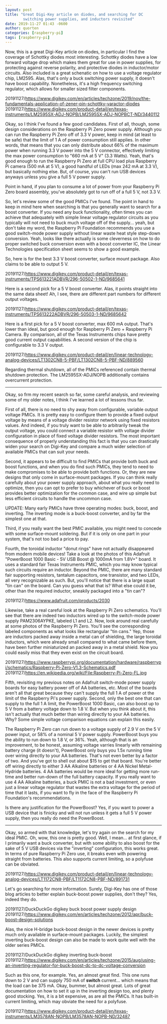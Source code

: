 ```yaml
---
layout: post
title: "Great Digi-Key article on diodes, and searching for DC
        switching power supplies, and inductors revisited"
date: 2019-11-27 01:43 -0600
author: quorten
categories: [raspberry-pi]
tags: [raspberry-pi]
---
```


Now, this is a great Digi-Key article on diodes, in particular I find
the coverage of Schottky diodes most interesting.  Schottky diodes
have a low forward voltage drop which makes them great for use in
power supplies, for protecting against reverse polarity, and
protective diodes in inductor/motor circuits.  Also included is a
great schenatic on how to use a voltage regulator chip, LM2595.  Alas,
that's only a buck switching power supply, it doesn't have boost
capability.  Nonetheless, it's a high frequency switching regulator,
which allows for smaller sized filter components.

20191127/https://www.digikey.com/en/articles/techzone/2019/nov/the-fundamentals-application-of-zener-pin-schottky-varactor-diodes  
20191127/https://www.digikey.com/product-detail/en/texas-instruments/LM2595SX-ADJ-NOPB/LM2595SX-ADJ-NOPBCT-ND/3440112

Okay, so I think I've found a few good candidates.  First of all,
though, some design considerations on the Raspberry Pi Zero power
supply.  Although you can run the Raspberry Pi Zero off of 3.3 V
power, keep in mind (at least to be safe) that the limit of 1 A of
power consumption still applies.  In other words, that means that you
can only distribute about 66% of the maximum power when running 3.3 V
power into the 5 V connector, effectively limiting the max power
consumption to "660 mA at 5 V" (3.3 Watts).  Yeah, that's good enough
to run the Raspberry Pi Zero at full CPU load plus Raspberry Pi camera
(500 mA at 5 V), a good handful of LEDs (max 242 mA at 3.3 V), but
basically nothing else.  But, of course, you can't run USB devices
anyways unless you give a full 5 V power supply.

<!-- more -->

Point in hand, if you plan to consume a lot of power from your
Raspberry Pi Zero board assembly, you've absolutely got to run off of
a full 5 V, not 3.3 V.

So, let's review some of the good PMICs I've found.  The point in hand
to keep in mind here when searching is that you generally want to
search for a boost converter.  If you need any buck functionality,
often times you can achieve that adequately with simple linear voltage
regulator circuits as you typically will not need to buck much voltage
off of the supply... yeah, but don't take my word, the Raspberry Pi
Foundation recommends you use a good switch-mode power supply without
linear waste heat style step-down conversion.  Yeah, looks like there
actually is some cleverness on how to do proper switched buck
conversion even with a boost converter IC, the Linear Technologies
specification sheet seems to show a good example.

So, here is for the best 3.3 V boost converter, surface mount package.
Also claims to be able to output 5 V.

20191127/https://www.digikey.com/product-detail/en/texas-instruments/TPS613221ADBVR/296-50502-1-ND/9685641

Here is a second pick for a 5 V boost converter.  Alas, it points
straight into the same data sheet!  Ah, I see, there are different
part numbers for different output voltages.

20191127/https://www.digikey.com/product-detail/en/texas-instruments/TPS613222ADBVR/296-50503-1-ND/9685642

Here is a first pick for a 5 V boost converter, max 600 mA output.
That's lower than ideal, but good enough for Raspberry Pi Zero +
Raspberry Pi Camera.  By comparison, all of the Texas Instruments
chips have pretty good current output capabilities.  A second version
of the chip is configurable to 3.3 V output.

20191127/https://www.digikey.com/product-detail/en/linear-technology-analog-devices/LT1302CN8-5-PBF/LT1302CN8-5-PBF-ND/889560

Regarding thermal shutdown, all of the PMICs referenced contain
thermal shutdown protection.  The LM2595SX-ADJ/NOPB additionally
contains overcurrent protection.

----------

Okay, so frm my recent search so far, some careful analysis, and
reviewing some of my older notes, I think I've learned a lot of
lessons thus far.

First of all, there is no need to shy away from configurable, variable
output voltage PMICs.  It is pretty easy to configure them to provide
a fixed output voltage by means of a voltage divider resistor network
using fixed resistors values.  And indeed, if you truly want to be
able to arbitrarily tweak the output voltage, you could connect a
variable resistor with voltage divider configuration in place of fixed
voltage divider resistors.  The most important consequence of properly
understanding this fact is that you can drastically widen your search
on Digi-Key and compare a much wider selection of available PMICs that
can suit your needs.

Second, it appears to be difficult to find PMICs that provide both
buck and boost functions, and when you do find such PMICs, they tend
to need to make compromises to be able to provide both functions.  Or,
they are new designs that only come in surface-mount packages.  If you
can think really carefully about your power supply approach, about
what you really need to optimize, then you can opt to prefer to buy
whichever of buck or boost provides better optimization for the common
case, and wire up simple but less efficient circuits to handle the
uncommon case.

UPDATE: Many early PMICs have three operating modes: buck, boost, and
inverting.  The inverting mode is a buck-boost converter, and by far
the simplest one at that.

Third, if you really want the best PMIC available, you might need to
concede with some surface-mount soldering.  But if it is only on one
part in your system, that's not too bad a price to pay.

Fourth, the toroidal inductor "donut rings" have not actually
disappeared from modern mobile devices!  Take a look at the photos of
this Adafruit "PowerBoost 1000 Basic - 5V USB Boost @ 1000mA from
1.8V+" board.  It uses a standard fair Texas Instruments PMIC, which
you may know typical such circuits require an inductor.  Beyond the
PMIC, there are many standard fair supporting resistors, tantalum
capacitors, one transistor, and two LEDs, all very recognizable as
such.  But, you'll notice that there is a large squat "tin can" on the
board.  Can you guess what that is?  What else could it be, other than
the required inductor, sneakily packaged into a "tin can"?

20191127/https://www.adafruit.com/products/2030

Likewise, take a real careful look at the Raspberry Pi Zero
schematics.  You'll see that there are indeed two inductors wired up
to the switch-mode power supply PAM2306AYPKE, labeled L1 and L2.  Now,
look around real carefully at some photos of the Raspberry Pi Zero.
You'll see the corresponding labeled components as what looks like
rectangular "tin cans."  Yep, those are inductors packed away inside a
metal can of shielding, the large toroidal inductors, which were
already small compared to what came before them, have been further
miniaturized an packed away in a metal shield.  Now you could easily
miss that they even exist on the circuit board.

20191127/https://www.raspberrypi.org/documentation/hardware/raspberrypi/schematics/Raspberry-Pi-Zero-V1.3-Schematics.pdf  
20191127/https://en.wikipedia.org/wiki/File:Raspberry-Pi-Zero-FL.jpg

Fifth, revisiting my previous notes on Adafruit switch-mode power
supply boards for easy battery power off of AA batteries, etc.  Most
of the boards aren't all that great because they can't supply the full
1 A of power ot the limit of the Raspberry Pi's power supply.  Second,
only the best one that can supply to the full 1 A limit, the
PowerBoost 1000 Basic, can also boost up to 5 V from a battery voltage
down to 1.8 V.  But when you think about it, this isn't actually that
much better than wiring directly to your AA batteries.  Why?  Some
simple voltage comparison equations can explain this easily.

The Raspberry Pi Zero can run down to a voltage supply of 2.9 V on the
5 V power input, or 58% of a nominal 5 V power supply.  PowerBoost
buys you the ability to run down to 1.8 V, or 36%.  Yeah, although
that is an improvement, to be honest, assuming voltage varries
linearly with remaining battery charge (it doesn't), PowerBoost only
buys you 1.5x running time over wiring directly to your AA batteries.
That's not even better by a factor of two.  And you've got to shell
out about $15 to get that board.  You're better off wiring directly to
either 3 AA Alkaline batteries or 4 AA Nickel Metal-Hydride batteries.
4 AA batteries would be more ideal for getting more run-time and
better run-down of the full battery capacity.  If you really want to
use 4 AA Alkaline batteries, a buck PMIC is not a bad investment, or
even just a linear voltage regulator that wastes the extra voltage for
the period of time that it lasts, if you want to fly in the face of
the Raspberry Pi Foundation's recommendations.

Is there any justification for the PowerBoost?  Yes, if you want to
power a USB device that is finicky and will not run unless it gets a
full 5 V power supply, then you really do need the PowerBoost.

----------

Okay, so armed with that knowledge, let's try again on the search for
my ideal PMIC.  Oh, wow, this one is pretty good.  Well, I mean... at
first glance, if I primarily want a buck converter, but with some
ability to also boost for the sake of 5 V USB devices via the
"inverting" configuration, this works great.  In terms of pure
Raspberry Pi Zero use, it breaks even with powering straight from
batteries.  This also supports current limiting, so a polyfuse can be
obviated.

20191127/https://www.digikey.com/product-detail/en/linear-technology-analog-devices/LT1172CN8-PBF/LT1172CN8-PBF-ND/891731

Let's go searching for more information.  Surely, Digi-Key has one of
those blog articles to better explain buck-boost power supplies, don't
they?  Yes, indeed they do.

20191127/DuckDuckGo digikey buck boost power supply design  
20191127/https://www.digikey.com/en/articles/techzone/2012/apr/buck-boost-design-solutions

Alas, the nice H-bridge buck-boost design in the newer devices is
pretty much only available in surface-mount packages.  Luckily, the
simplest inverting buck-boost design can also be made to work quite
well with the older series PMICs.

20191127/DuckDuckGo digikey inverting buck-boost  
20191127/https://www.digikey.com/en/articles/techzone/2015/aug/using-an-inverting-regulator-for-buck-boost-dc-to-dc-voltage-conversion

Such as this one, for example.  Yes, an almost great find.  This one
runs down to 2 V and can supply 750 mA of **switch** current... which
means that the load can be 375 mA.  Okay, bummer, but almost great.
Lots of great documentation on how to set it up in the inverting
design too, and plenty good stocking.  Yes, it is a bit expensive, as
are all the PMICs.  It has built-in current limiting, which may
obviate the need for a polyfuse.

20191127/https://www.digikey.com/product-detail/en/texas-instruments/LM3578AN-NOPB/LM3578AN-NOPB-ND/32487
